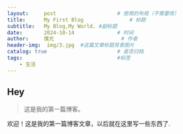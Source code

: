 ```yaml
---
layout:     post   				    # 使用的布局（不需要改）
title:      My First Blog 				# 标题 
subtitle:   My Blog,My World. #副标题
date:       2024-10-14 				# 时间
author:     僕光 						# 作者
header-img:  img/3.jpg	#这篇文章标题背景图片
catalog: true 						# 是否归档
tags:								#标签
    - 生活
---
```


## Hey
>这是我的第一篇博客。

欢迎！这是我的第一篇博客文章，以后就在这里写一些东西了.

